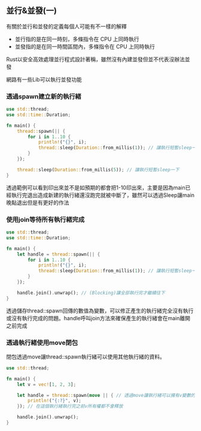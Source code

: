 ## 並行&並發(一)

有關於並行和並發的定義每個人可能有不一樣的解釋

- 並行指的是在同一時刻，多條指令在 CPU 上同時執行
- 並發指的是在同一時間區間內，多條指令在 CPU 上同時執行

Rust以安全高效處理並行程式設計著稱，雖然沒有內建並發但並不代表沒辦法並發

網路有一些Lib可以執行並發功能

### 透過spawn建立新的執行緒

```rust
use std::thread;
use std::time::Duration;

fn main() {
    thread::spawn(|| {
        for i in 1..10 {
            println!("{}", i);
            thread::sleep(Duration::from_millis(1)); // 讓執行短暫sleep一下
        }
    });

    thread::sleep(Duration::from_millis(5)); // 讓執行短暫sleep一下
}
```

透過範例可以看到印出來並不是如預期的都會把1-10印出來，主要是因為main已經執行完退出造成新建的執行緒還沒跑完就被中斷了，雖然可以透過Sleep讓main晚點退出但是有更好的作法

### 使用join等待所有執行緒完成

```rust
use std::thread;
use std::time::Duration;

fn main() {
    let handle = thread::spawn(|| {
        for i in 1..10 {
            println!("{}", i);
            thread::sleep(Duration::from_millis(1)); // 讓執行短暫sleep一下
        }
    });

    handle.join().unwrap(); // (Blocking)讓全部執行完才繼續往下
}
```

透過儲存thread::spawn回傳的數值為變數，可以修正產生的執行緒完全沒有執行或沒有執行完成的問題。handle呼叫join方法來確保產生的執行緒會在main離開之前完成

### 透過執行緒使用move閉包

閉包透過move讓thread::spawn執行緒可以使用其他執行緒的資料。

```rust
use std::thread;

fn main() {
    let v = vec![1, 2, 3];

    let handle = thread::spawn(move || { // 透過move讓執行緒可以擁有v變數的所有權
        println!("{:?}", v);
    }); // 在這個執行緒執行完之前v所有權都不會釋放

    handle.join().unwrap();
}
```